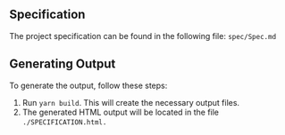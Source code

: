 ## Specification

The project specification can be found in the following file: `spec/Spec.md`

## Generating Output

To generate the output, follow these steps:

1. Run `yarn build`. This will create the necessary output files.
1. The generated HTML output will be located in the file `./SPECIFICATION.html.`
